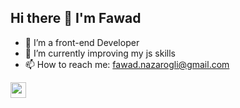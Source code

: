 ## Hi there 👋 I'm Fawad


- 🔭 I’m a front-end Developer
- 🌱 I’m currently improving my js skills
- 📫 How to reach me: fawad.nazarogli@gmail.com

<a href="https://www.linkedin.com/in/ahmad-fawad-nazari/"> <img src="https://img.shields.io/badge/linkedin-%230077B5.svg?&style=for-the-badge&logo=linkedin&logoColor=white" height=25></a>
